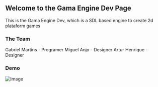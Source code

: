 ## Welcome to the Gama Engine Dev Page

This is the Gama Engine Dev, which is a SDL based engine to create 2d plataform games  

### The Team

Gabriel Martins - Programer
Miguel Anjo - Designer
Artur Henrique - Designer

### Demo

![Image](https://i.imgur.com/8GVXJ0c.png)
